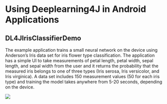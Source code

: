 # Using Deeplearning4J in Android Applications

## DL4JIrisClassifierDemo
The example application trains a small neural network on the device using Anderson’s Iris data set for iris flower type classification. The application has a simple UI to take measurements of petal length, petal width, sepal length, and sepal width from the user and it returns the probability that the measured iris belongs to one of three types (Iris serosa, Iris versicolor, and Iris virginica). A data set includes 150 measurement values (50 for each iris type) and training the model takes anywhere from 5-20 seconds, depending on the device.

![](Skymind-Android-Documentation/images/screen.PNG)

